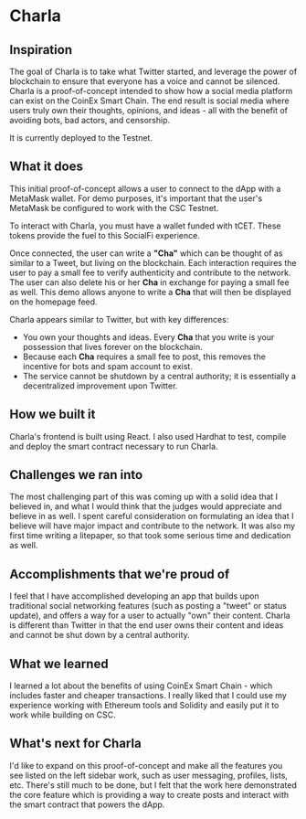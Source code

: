 # Charla

## Inspiration

The goal of Charla is to take what Twitter started, and leverage the power of blockchain to ensure that everyone has a voice and cannot be silenced. Charla is a proof-of-concept intended to show how a social media platform can exist on the CoinEx Smart Chain. The end result is social media where users truly own their thoughts, opinions, and ideas - all with the benefit of avoiding bots, bad actors, and censorship.

It is currently deployed to the Testnet. 

## What it does

This initial proof-of-concept allows a user to connect to the dApp with a MetaMask wallet. For demo purposes, it's important that the user's MetaMask be configured to work with the CSC Testnet.

To interact with Charla, you must have a wallet funded with tCET. These tokens provide the fuel to this SocialFi experience.

Once connected, the user can write a **"Cha"** which can be thought of as similar to a Tweet, but living on the blockchain. Each interaction requires the user to pay a small fee to verify authenticity and contribute to the network. The user can also delete his or her **Cha** in exchange for paying a small fee as well. This demo allows anyone to write a **Cha** that will then be displayed on the homepage feed.

Charla appears similar to Twitter, but with key differences:

- You own your thoughts and ideas. Every **Cha** that you write is your possession that lives forever on the blockchain.
- Because each **Cha** requires a small fee to post, this removes the incentive for bots and spam account to exist.
- The service cannot be shutdown by a central authority; it is essentially a decentralized improvement upon Twitter.


## How we built it

Charla's frontend is built using React. I also used Hardhat to test, compile and deploy the smart contract necessary to run Charla.

## Challenges we ran into

The most challenging part of this was coming up with a solid idea that I believed in, and what I would think that the judges would appreciate and believe in as well. I spent careful consideration on formulating an idea that I believe will have major impact and contribute to the network. It was also my first time writing a litepaper, so that took some serious time and dedication as well.

## Accomplishments that we're proud of

I feel that I have accomplished developing an app that builds upon traditional social networking features (such as posting a "tweet" or status update), and offers a way for a user to actually "own" their content. Charla is different than Twitter in that the end user owns their content and ideas and cannot be shut down by a central authority.

## What we learned

I learned a lot about the benefits of using CoinEx Smart Chain - which includes faster and cheaper transactions. I really liked that I could use my experience working with Ethereum tools and Solidity and easily put it to work while building on CSC.

## What's next for Charla

I'd like to expand on this proof-of-concept and make all the features you see listed on the left sidebar work, such as user messaging, profiles, lists, etc. There's still much to be done, but I felt that the work here demonstrated the core feature which is providing a way to create posts and interact with the smart contract that powers the dApp.
